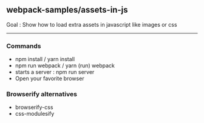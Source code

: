 ## webpack-samples/assets-in-js
Goal : Show how to load extra assets in javascript like images or css
______________________________________

### Commands
- npm install / yarn install
- npm run webpack / yarn (run) webpack
- starts a server : npm run server
- Open your favorite browser

### Browserify alternatives
- browserify-css
- css-modulesify